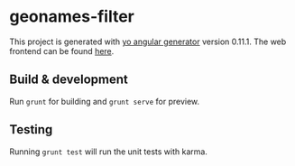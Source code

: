# geonames-filter

This project is generated with [yo angular generator](https://github.com/yeoman/generator-angular)
version 0.11.1. The web frontend can be found [here](http://lonnygomes.github.io/GeoDataParser/web/dist/).

## Build & development

Run `grunt` for building and `grunt serve` for preview.

## Testing

Running `grunt test` will run the unit tests with karma.
